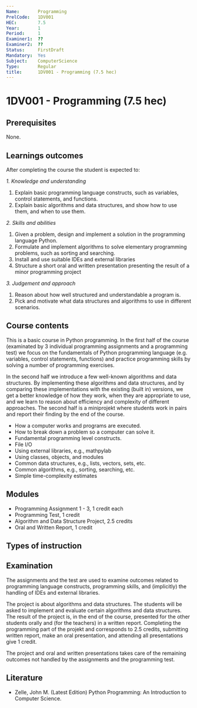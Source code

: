 ```yaml
---
Name:       Programming  
PrelCode:   1DV001  
HEC:        7.5  
Year:       1  
Period:     1  
Examiner1:  ??  
Examiner2:  ??  
Status:     FirstDraft  
Mandatory:  Yes  
Subject:    ComputerScience  
Type:       Regular 
title:      1DV001 - Programming (7.5 hec)
---
```


# 1DV001 - Programming (7.5 hec)

## Prerequisites

None.

## Learnings outcomes

After completing the course the student is expected to:

*1. Knowledge and understanding*

1. Explain basic programming language constructs, such as variables, control statements, and functions.
1. Explain basic algorithms and data structures, and show how to use them, and when to use them.

*2.	Skills and abilities*

1. Given a problem, design and implement a solution in the programming language Python.
1. Formulate and implement algorithms to solve elementary programming problems, such as sorting and searching.
1. Install and use suitable IDEs and external libraries
1. Structure a short oral and written presentation presenting the result of a minor programming project

*3.	Judgement and approach*

1. Reason about how well structured and understandable a program is.
1. Pick and motivate what data structures and algorithms to use in different scenarios.

## Course contents

This is a basic course in Python programming. In the first half of the course (examinated by 3 individual programming assignments and a programming test) we focus on the fundamentals of Python programming  language (e.g. variables, control statements, functions) and practice programming skills by solving a 
number of programming exercises. 

In the second half we  introduce a few well-known algorithms and data structures. By implementing these algorithms  and data structures, and by comparing these implementations with the existing (built in) versions, we get a better knowledge of how they work, when they are appropriate to use, and we learn to reason about efficiency and complexity of different approaches. The second half is a miniprojekt where students work in pairs and report their finding by the end of the course.

- How a computer works and programs are executed.
- How to break down a problem so a computer can solve it.
- Fundamental programming level constructs.
- File I/O
- Using external libraries, e.g., mathpylab
- Using classes, objects, and modules
- Common data structures, e.g., lists, vectors, sets, etc.
- Common algorithms, e.g., sorting, searching, etc.
- Simple time-complexity estimates

## Modules

- Programming Assignment 1 - 3, 1 credit each
- Programming Test, 1 credit
- Algorithm and Data Structure Project, 2.5 credits
- Oral and Written Report, 1 credit 

## Types of instruction

## Examination

The assignments and the test are used to examine outcomes 
related to programming language constructs, programming skills, and (implicitly)
the handling of IDEs and external libraries.

The project is about algorithms and data structures. The students will be asked to implement and 
evaluate certain algorithms and data structures. The result of the project is, in the end of the course, 
presented for the other students orally and (for the teachers) in a written report. Completing the programming 
part of the projekt and corresponds to 2.5 credits, submitting written report, make an oral presentation, and
attending all presentations give 1 credit.  

The project and oral and written presentations takes care of the remaining outcomes not handled by the assignments and 
the programming test. 

## Literature

- Zelle, John M. (Latest Edition) Python Programming: An Introduction to Computer Science.
